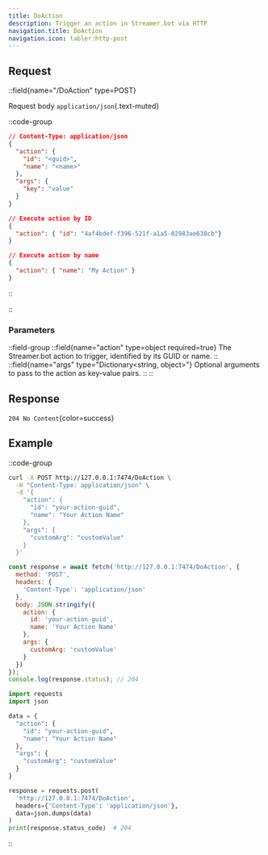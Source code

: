 ```yaml
---
title: DoAction
description: Trigger an action in Streamer.bot via HTTP
navigation.title: DoAction
navigation.icon: tabler:http-post
---
```


## Request

::field{name="/DoAction" type=POST}

Request body `application/json`{.text-muted}

::code-group
  ```json [Body]
  // Content-Type: application/json
  {
    "action": {
      "id": "<guid>",
      "name": "<name>"
    },
    "args": {
      "key": "value"
    }
  }
  ```
  ```json [Execute by ID]
  // Execute action by ID
  {
    "action": { "id": "4af4bdef-f396-521f-a1a5-02983ae638cb"}
  }
  ```
  ```json [Execute by Name]
  // Execute action by name
  {
    "action": { "name": "My Action" }
  }
  ```
::

::

### Parameters
::field-group
  ::field{name="action" type=object required=true}
  The Streamer.bot action to trigger, identified by its GUID or name.
  ::
  ::field{name="args" type="Dictionary<string, object>"}
  Optional arguments to pass to the action as key-value pairs.
  ::
::

## Response

`204 No Content`{color=success}

## Example

::code-group
  ```bash [Terminal]
  curl -X POST http://127.0.0.1:7474/DoAction \
    -H "Content-Type: application/json" \
    -d '{
      "action": {
        "id": "your-action-guid",
        "name": "Your Action Name"
      },
      "args": {
        "customArg": "customValue"
      }
    }'
  ```

  ```js [js]
  const response = await fetch('http://127.0.0.1:7474/DoAction', {
    method: 'POST',
    headers: {
      'Content-Type': 'application/json'
    },
    body: JSON.stringify({
      action: {
        id: 'your-action-guid',
        name: 'Your Action Name'
      },
      args: {
        customArg: 'customValue'
      }
    })
  });
  console.log(response.status); // 204
  ```

  ```py [py]
  import requests
  import json

  data = {
    "action": {
      "id": "your-action-guid",
      "name": "Your Action Name"
    },
    "args": {
      "customArg": "customValue"
    }
  }

  response = requests.post(
    'http://127.0.0.1:7474/DoAction',
    headers={'Content-Type': 'application/json'},
    data=json.dumps(data)
  )
  print(response.status_code)  # 204
  ```
::